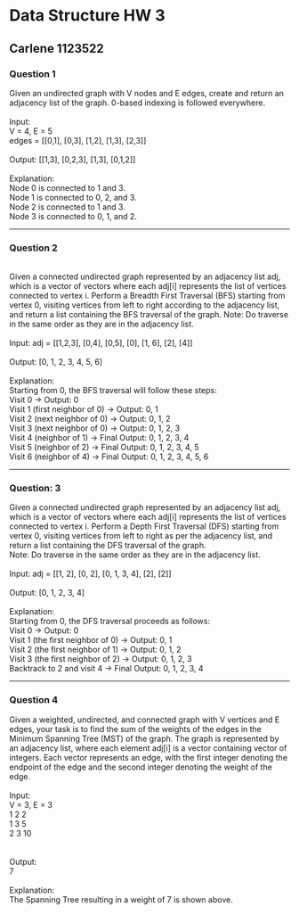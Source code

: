 # Data Structure HW 3
## Carlene 1123522
### Question 1
Given an undirected graph with V nodes and E edges, create and return an adjacency list of the graph. 0-based indexing is followed everywhere.
<br><br>
Input:
<br>
V = 4, E = 5
<br>
edges = [[0,1], [0,3], [1,2], [1,3], [2,3]]
<br><br>
Output: 
[[1,3], [0,2,3], [1,3], [0,1,2]]
<br><br>
Explanation:
<br>
Node 0 is connected to 1 and 3.
<br>
Node 1 is connected to 0, 2, and 3.
<br>
Node 2 is connected to 1 and 3.
<br>
Node 3 is connected to 0, 1, and 2.

---

### Question 2
<br>
Given a connected undirected graph represented by an adjacency list adj, which is a vector of vectors where each adj[i] represents the list of vertices connected to vertex i. Perform a Breadth First Traversal (BFS) starting from vertex 0, visiting vertices from left to right according to the adjacency list, and return a list containing the BFS traversal of the graph.
Note: Do traverse in the same order as they are in the adjacency list.
<br><br>
Input: adj = [[1,2,3], [0,4], [0,5], [0], [1, 6], [2], [4]]
<br><br>
Output: [0, 1, 2, 3, 4, 5, 6]
<br><br>
Explanation: 
<br>
Starting from 0, the BFS traversal will follow these steps: 
<br>
Visit 0 → Output: 0 
<br>
Visit 1 (first neighbor of 0) → Output: 0, 1
<br>
Visit 2 (next neighbor of 0) → Output: 0, 1, 2
<br>
Visit 3 (next neighbor of 0) → Output: 0, 1, 2, 3
<br>
Visit 4 (neighbor of 1) → Final Output: 0, 1, 2, 3, 4
<br>
Visit 5 (neighbor of 2) → Final Output: 0, 1, 2, 3, 4, 5
<br>
Visit 6 (neighbor of 4) → Final Output: 0, 1, 2, 3, 4, 5, 6

---

### Question: 3
Given a connected undirected graph represented by an adjacency list adj, which is a vector of vectors where each adj[i] represents the list of vertices connected to vertex i. Perform a Depth First Traversal (DFS) starting from vertex 0, visiting vertices from left to right as per the adjacency list, and return a list containing the DFS traversal of the graph.
<br>
Note: Do traverse in the same order as they are in the adjacency list.
<br><br>
Input: adj = [[1, 2], [0, 2], [0, 1, 3, 4], [2], [2]]
<br><br>
Output: [0, 1, 2, 3, 4]
<br><br>
Explanation: 
<br>
Starting from 0, the DFS traversal proceeds as follows: 
<br>
Visit 0 → Output: 0 
<br>
Visit 1 (the first neighbor of 0) → Output: 0, 1 
<br>
Visit 2 (the first neighbor of 1) → Output: 0, 1, 2 
<br>
Visit 3 (the first neighbor of 2) → Output: 0, 1, 2, 3 
<br>
Backtrack to 2 and visit 4 → Final Output: 0, 1, 2, 3, 4

---

### Question 4
Given a weighted, undirected, and connected graph with V vertices and E edges, your task is to find the sum of the weights of the edges in the Minimum Spanning Tree (MST) of the graph. The graph is represented by an adjacency list, where each element adj[i] is a vector containing vector of integers. Each vector represents an edge, with the first integer denoting the endpoint of the edge and the second integer denoting the weight of the edge.
<br><br>
Input:
<br>
V = 3, E = 3
<br>
1 2 2
<br>
1 3 5
<br>
2 3 10
<br>
<br><br>
Output:
<br>
7
<br><br>
Explanation:
<br>
The Spanning Tree resulting in a weight of 7 is shown above.

